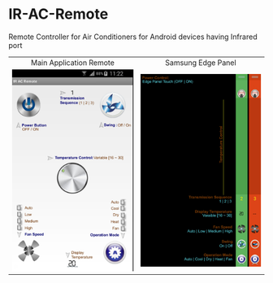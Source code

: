 # IR-AC-Remote
Remote Controller for Air Conditioners for Android devices having Infrared port
<table>
	<tr>
		<td align=center>Main Application Remote</td>
		<td align=center>Samsung Edge Panel</td>
	</tr>
	<tr>
		<td>
			<img src="cFiles/remote.jpg" />
		</td>
		<td>
	        <img src="cFiles/edge.jpg" />
	    </td>
	</tr>
</table>
